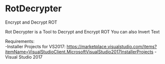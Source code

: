 # RotDecrypter
Encrypt and Decrypt ROT

Rot Decrypter is a Tool to Decrypt and Encrypt ROT
You can also Invert Text

Requirements:<br>
-Installer Projects for VS2017: https://marketplace.visualstudio.com/items?itemName=VisualStudioClient.MicrosoftVisualStudio2017InstallerProjects
-Visual Studio 2017

